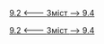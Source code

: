 [9.2 <--- ](9_2.md) [   Зміст   ](README.md) [--> 9.4](9_4.md)



[9.2 <--- ](9_2.md) [   Зміст   ](README.md) [--> 9.4](9_4.md)